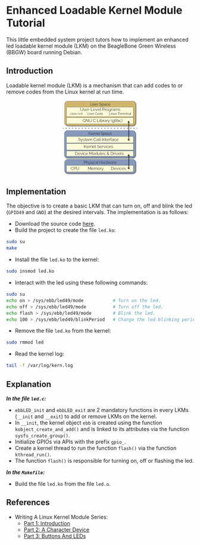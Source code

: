 # Enhanced Loadable Kernel Module Tutorial

This little embedded system project tutors how to implement an enhanced led loadable kernel module (LKM) on the BeagleBone Green Wireless (BBGW) board running Debian.

## Introduction

Loadable kernel module (LKM) is a mechanism that can add codes to or remove codes from the Linux kernel at run time.

<p align="center">
    <img src="linux_user_and_kernel_spaces.png" alt="Linux User And Kernel Spaces" width="200"/>
</p>

## Implementation

The objective is to create a basic LKM that can turn on, off and blink the led (`GPIO49` and `GND`) at the desired intervals.
The implementation is as follows:

-   Download the source code [here](https://github.com/derekmolloy/exploringBB/tree/master/extras/kernel/led).
-   Build the project to create the file `led.ko`:

```sh
sudo su
make
```

-   Install the file `led.ko` to the kernel:

```sh
sudo insmod led.ko
```

-   Interact with the led using these following commands:

```sh
sudo su
echo on > /sys/ebb/led49/mode           # Turn on the led.
echo off > /sys/ebb/led49/mode          # Turn off the led.
echo flash > /sys/ebb/led49/mode        # Blink the led.
echo 100 > /sys/ebb/led49/blinkPeriod   # Change the led blinking period to 100ms.
```

-   Remove the file `led.ko` from the kernel:

```sh
sudo rmmod led
```

-   Read the kernel log:

```sh
tail -f /var/log/kern.log
```

## Explanation

**_In the file `led.c`:_**

-   `ebbLED_init` and `ebbLED_exit` are 2 mandatory functions in every LKMs (`__init` and `__exit`) to add or remove LKMs on the kernel.
-   In `__init`, the kernel object `ebb` is created using the function `kobject_create_and_add()` and is linked to its attributes via the function `sysfs_create_group()`.
-   Initialize GPIOs via APIs with the prefix `gpio_`.
-   Create a kernel thread to run the function `flash()` via the function `kthread_run()`.
-   The function `flash()` is responsible for turning on, off or flashing the led.

**_In the `Makefile`:_**

-   Build the file `led.ko` from the file `led.o`.

## References

-   Writing A Linux Kernel Module Series:
    -   [Part 1: Introduction](https://derekmolloy.ie/writing-a-linux-kernel-module-part-1-introduction/)
    -   [Part 2: A Character Device](https://derekmolloy.ie/writing-a-linux-kernel-module-part-2-a-character-device/)
    -   [Part 3: Buttons And LEDs](http://derekmolloy.ie/kernel-gpio-programming-buttons-and-leds/)
